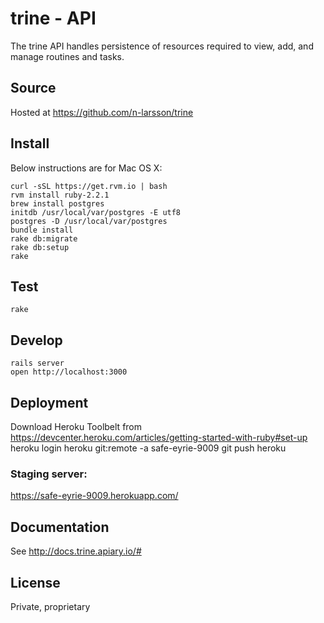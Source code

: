 # trine - API

The trine API handles persistence of resources required to view, add, and manage routines and tasks.

## Source

Hosted at https://github.com/n-larsson/trine

## Install

Below instructions are for Mac OS X:

    curl -sSL https://get.rvm.io | bash
    rvm install ruby-2.2.1
    brew install postgres
    initdb /usr/local/var/postgres -E utf8
    postgres -D /usr/local/var/postgres
    bundle install
    rake db:migrate
    rake db:setup
    rake

## Test

    rake

## Develop

    rails server
    open http://localhost:3000

## Deployment

  Download Heroku Toolbelt from https://devcenter.heroku.com/articles/getting-started-with-ruby#set-up
  heroku login
  heroku git:remote -a safe-eyrie-9009
  git push heroku

### Staging server:

https://safe-eyrie-9009.herokuapp.com/

## Documentation

See http://docs.trine.apiary.io/#

## License

Private, proprietary
